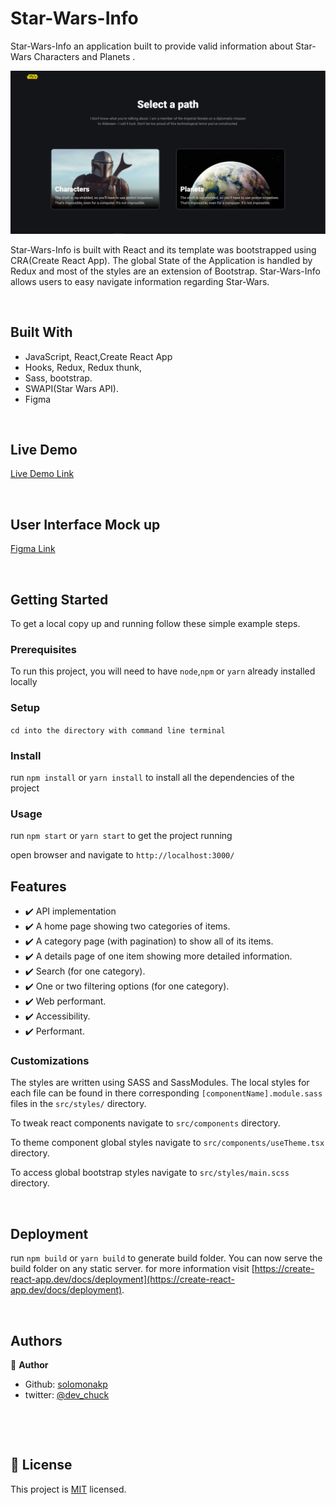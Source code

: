 # Star-Wars-Info

Star-Wars-Info an application built to provide valid information about Star-Wars Characters and Planets .

![screenshot](./public/screenshot.PNG)

Star-Wars-Info is built with React and its template was bootstrapped using CRA(Create React App). The global State of the Application is handled by Redux and most of the styles are an extension of Bootstrap. Star-Wars-Info allows users to easy navigate information regarding Star-Wars.

&nbsp;

## Built With

- JavaScript, React,Create React App
- Hooks, Redux, Redux thunk,
- Sass, bootstrap.
- SWAPI(Star Wars API).
- Figma

&nbsp;

## Live Demo

[Live Demo Link](https://radio-widget-three.vercel.app/)

&nbsp;

## User Interface Mock up

[Figma Link](https://www.figma.com/file/OEvEm5yotJwoFdaH5hdQvg/Untitled?node-id=4%3A746)

&nbsp;

## Getting Started

To get a local copy up and running follow these simple example steps.

### Prerequisites

To run this project, you will need to have `node`,`npm` or `yarn` already installed locally

### Setup

`cd into the directory with command line terminal`

### Install

run `npm install` or `yarn install` to install all the dependencies of the project

### Usage

run `npm start` or `yarn start` to get the project running

open browser and navigate to `http://localhost:3000/`

## Features

- ✔️ API implementation
- ✔️ A home page showing two categories of items.
- ✔️ A category page (with pagination) to show all of its items.
- ✔️ A details page of one item showing more detailed information.
- ✔️ Search (for one category).
- ✔️ One or two filtering options (for one category).
- ✔️ Web performant.
- ✔️ Accessibility.
- ✔️ Performant.

### Customizations

The styles are written using SASS and SassModules. The local styles for each file can be found in there corresponding `[componentName].module.sass` files in the `src/styles/` directory.

To tweak react components navigate to `src/components` directory.

To theme component global styles navigate to `src/components/useTheme.tsx` directory.

To access global bootstrap styles navigate to `src/styles/main.scss` directory.

&nbsp;

## Deployment

run `npm build` or `yarn build` to generate build folder. You can now serve the build folder on any static server. for more information visit [https://create-react-app.dev/docs/deployment](https://create-react-app.dev/docs/deployment).

&nbsp;

## Authors

👤 **Author**

- Github: [solomonakp](https://github.com/solomonakp)
- twitter: [@dev_chuck](https://twitter.com/dev_chuck)

&nbsp;

&nbsp;

## 📝 License

This project is [MIT](lic.url) licensed.
